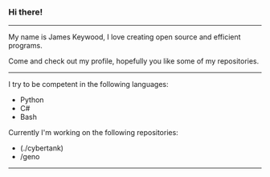 ### Hi there!

---

My name is James Keywood, I love creating open source and efficient programs.

Come and check out my profile, hopefully you like some of my repositories.

---

I try to be competent in the following languages:
- Python
- C#
- Bash

Currently I'm working on the following repositories:
- (./cybertank)
- /geno

---
